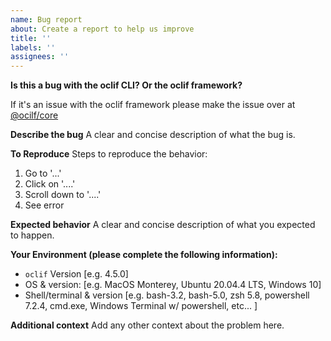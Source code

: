 ```yaml
---
name: Bug report
about: Create a report to help us improve
title: ''
labels: ''
assignees: ''
---
```


**Is this a bug with the oclif CLI? Or the oclif framework?**

If it's an issue with the oclif framework please make the issue over at [@ocilf/core](https://github.com/oclif/core/)

**Describe the bug**
A clear and concise description of what the bug is.

**To Reproduce**
Steps to reproduce the behavior:

1. Go to '...'
2. Click on '....'
3. Scroll down to '....'
4. See error

**Expected behavior**
A clear and concise description of what you expected to happen.

**Your Environment (please complete the following information):**

- `oclif` Version [e.g. 4.5.0]
- OS & version: [e.g. MacOS Monterey, Ubuntu 20.04.4 LTS, Windows 10]
- Shell/terminal & version [e.g. bash-3.2, bash-5.0, zsh 5.8, powershell 7.2.4, cmd.exe, Windows Terminal w/ powershell, etc... ]

**Additional context**
Add any other context about the problem here.
